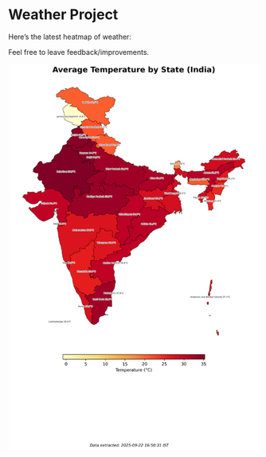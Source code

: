 # Weather Project

Here’s the latest heatmap of weather:

Feel free to leave feedback/improvements.

![India Heatmap](docs/assets/india_heatmap.png?v=D13101)
